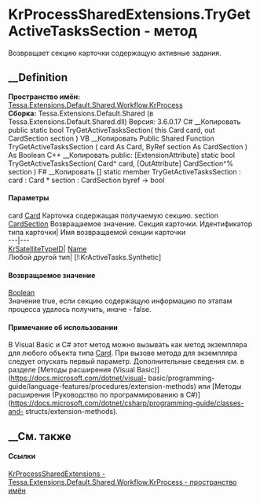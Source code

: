 # KrProcessSharedExtensions.TryGetActiveTasksSection - метод
Возвращает секцию карточки содержащую активные задания.
## __Definition
 **Пространство имён:**
[Tessa.Extensions.Default.Shared.Workflow.KrProcess](N_Tessa_Extensions_Default_Shared_Workflow_KrProcess.htm)  
 **Сборка:** Tessa.Extensions.Default.Shared (в
Tessa.Extensions.Default.Shared.dll) Версия: 3.6.0.17
C# __Копировать
     public static bool TryGetActiveTasksSection(
    	this Card card,
    	out CardSection section
    )
VB __Копировать
    <ExtensionAttribute>
    Public Shared Function TryGetActiveTasksSection ( 
    	card As Card,
    	<OutAttribute> ByRef section As CardSection
    ) As Boolean
C++ __Копировать
     public:
    [ExtensionAttribute]
    static bool TryGetActiveTasksSection(
    	Card^ card, 
    	[OutAttribute] CardSection^% section
    )
F# __Копировать
     [<ExtensionAttribute>]
    static member TryGetActiveTasksSection : 
            card : Card * 
            section : CardSection byref -> bool 
#### Параметры
card [Card](T_Tessa_Cards_Card.htm)
    Карточка содержащая получаемую секцию.
section [CardSection](T_Tessa_Cards_CardSection.htm)
     Возвращаемое значение. Секция карточки.
Идентификатор типа карточки| Имя возвращаемой секции карточки  
---|---  
[KrSatelliteTypeID](F_Tessa_Extensions_Default_Shared_DefaultCardTypes_KrSatelliteTypeID.htm)|
[Name](F_Tessa_Extensions_Default_Shared_Workflow_KrProcess_KrConstants_KrActiveTasks_Name.htm)  
Любой другой тип| [!:KrActiveTasks.Synthetic]  
#### Возвращаемое значение
[Boolean](https://learn.microsoft.com/dotnet/api/system.boolean)  
Значение true, если секцию содержащую информацию по этапам процесса удалось
получить, иначе - false.
#### Примечание об использовании
В Visual Basic и C# этот метод можно вызывать как метод экземпляра для любого
объекта типа [Card](T_Tessa_Cards_Card.htm). При вызове метода для экземпляра
следует опускать первый параметр. Дополнительные сведения см. в разделе
[Методы расширения (Visual Basic)](https://docs.microsoft.com/dotnet/visual-
basic/programming-guide/language-features/procedures/extension-methods) или
[Методы расширения (Руководство по программированию в
C#)](https://docs.microsoft.com/dotnet/csharp/programming-guide/classes-and-
structs/extension-methods).
##  __См. также
#### Ссылки
[KrProcessSharedExtensions -
](T_Tessa_Extensions_Default_Shared_Workflow_KrProcess_KrProcessSharedExtensions.htm)
[Tessa.Extensions.Default.Shared.Workflow.KrProcess - пространство
имён](N_Tessa_Extensions_Default_Shared_Workflow_KrProcess.htm)
